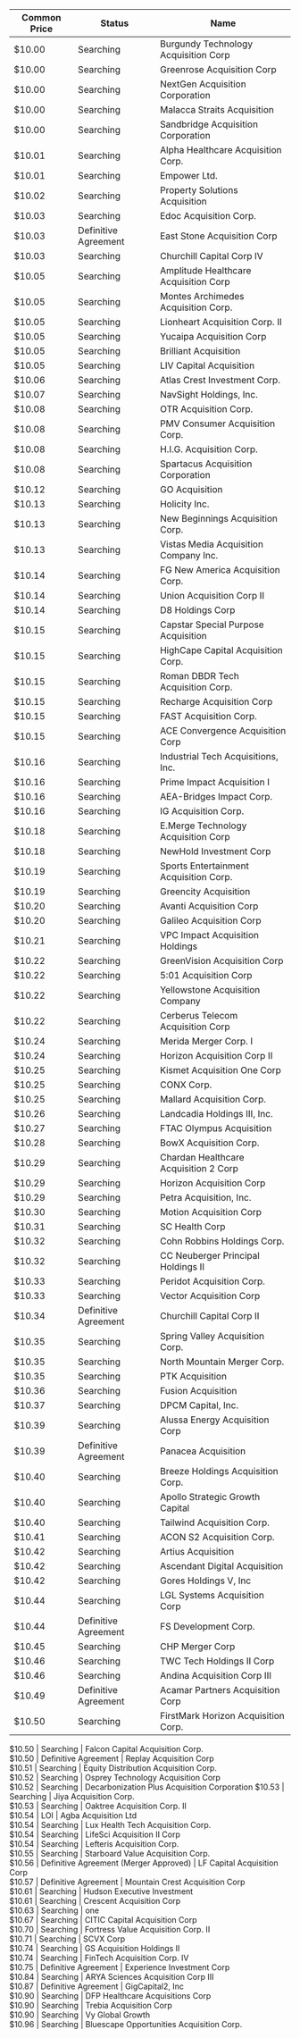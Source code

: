 Common Price  | Status                                 | Name                                        
------------- | -------------------------------------- | --------------------------------------------
$10.00        | Searching                              | Burgundy Technology Acquisition Corp        
$10.00        | Searching                              | Greenrose Acquisition Corp                  
$10.00        | Searching                              | NextGen Acquisition Corporation             
$10.00        | Searching                              | Malacca Straits Acquisition                 
$10.00        | Searching                              | Sandbridge Acquisition Corporation          
$10.01        | Searching                              | Alpha Healthcare Acquisition Corp.          
$10.01        | Searching                              | Empower Ltd.                                
$10.02        | Searching                              | Property Solutions Acquisition              
$10.03        | Searching                              | Edoc Acquisition Corp.                      
$10.03        | Definitive Agreement                   | East Stone Acquisition Corp                 
$10.03        | Searching                              | Churchill Capital Corp IV                   
$10.05        | Searching                              | Amplitude Healthcare Acquisition Corp       
$10.05        | Searching                              | Montes Archimedes Acquisition Corp.         
$10.05        | Searching                              | Lionheart Acquisition Corp. II              
$10.05        | Searching                              | Yucaipa Acquisition Corp                    
$10.05        | Searching                              | Brilliant Acquisition                       
$10.05        | Searching                              | LIV Capital Acquisition                     
$10.06        | Searching                              | Atlas Crest Investment Corp.                
$10.07        | Searching                              | NavSight Holdings, Inc.                     
$10.08        | Searching                              | OTR Acquisition Corp.                       
$10.08        | Searching                              | PMV Consumer Acquisition Corp.              
$10.08        | Searching                              | H.I.G. Acquisition Corp.                    
$10.08        | Searching                              | Spartacus Acquisition Corporation           
$10.12        | Searching                              | GO Acquisition                              
$10.13        | Searching                              | Holicity Inc.                               
$10.13        | Searching                              | New Beginnings Acquisition Corp.            
$10.13        | Searching                              | Vistas Media Acquisition Company Inc.       
$10.14        | Searching                              | FG New America Acquisition Corp.            
$10.14        | Searching                              | Union Acquisition Corp II                   
$10.14        | Searching                              | D8 Holdings Corp                            
$10.15        | Searching                              | Capstar Special Purpose Acquisition         
$10.15        | Searching                              | HighCape Capital Acquisition Corp.          
$10.15        | Searching                              | Roman DBDR Tech Acquisition Corp.           
$10.15        | Searching                              | Recharge Acquisition Corp                   
$10.15        | Searching                              | FAST Acquisition Corp.                      
$10.15        | Searching                              | ACE Convergence Acquisition Corp            
$10.16        | Searching                              | Industrial Tech Acquisitions, Inc.          
$10.16        | Searching                              | Prime Impact Acquisition I                  
$10.16        | Searching                              | AEA-Bridges Impact Corp.                    
$10.16        | Searching                              | IG Acquisition Corp.                        
$10.18        | Searching                              | E.Merge Technology Acquisition Corp         
$10.18        | Searching                              | NewHold Investment Corp                     
$10.19        | Searching                              | Sports Entertainment Acquisition Corp.      
$10.19        | Searching                              | Greencity Acquisition                       
$10.20        | Searching                              | Avanti Acquisition Corp                     
$10.20        | Searching                              | Galileo Acquisition Corp                    
$10.21        | Searching                              | VPC Impact Acquisition Holdings             
$10.22        | Searching                              | GreenVision Acquisition Corp                
$10.22        | Searching                              | 5:01 Acquisition Corp                       
$10.22        | Searching                              | Yellowstone Acquisition Company             
$10.22        | Searching                              | Cerberus Telecom Acquisition Corp           
$10.24        | Searching                              | Merida Merger Corp. I                       
$10.24        | Searching                              | Horizon Acquisition Corp II                 
$10.25        | Searching                              | Kismet Acquisition One Corp                 
$10.25        | Searching                              | CONX Corp.                                  
$10.25        | Searching                              | Mallard Acquisition Corp.                   
$10.26        | Searching                              | Landcadia Holdings III, Inc.​               
$10.27        | Searching                              | FTAC Olympus Acquisition                    
$10.28        | Searching                              | BowX Acquisition Corp.                      
$10.29        | Searching                              | Chardan Healthcare Acquisition 2 Corp       
$10.29        | Searching                              | Horizon Acquisition Corp                    
$10.29        | Searching                              | Petra Acquisition, Inc.                     
$10.30        | Searching                              | Motion Acquisition Corp                     
$10.31        | Searching                              | SC Health Corp                              
$10.32        | Searching                              | Cohn Robbins Holdings Corp.                 
$10.32        | Searching                              | CC Neuberger Principal Holdings II          
$10.33        | Searching                              | Peridot Acquisition Corp.                   
$10.33        | Searching                              | Vector Acquisition Corp                     
$10.34        | Definitive Agreement                   | Churchill Capital Corp II                   
$10.35        | Searching                              | Spring Valley Acquisition Corp.             
$10.35        | Searching                              | North Mountain Merger Corp.                 
$10.35        | Searching                              | PTK Acquisition                             
$10.36        | Searching                              | Fusion Acquisition                          
$10.37        | Searching                              | DPCM Capital, Inc.                          
$10.39        | Searching                              | Alussa Energy Acquisition Corp              
$10.39        | Definitive Agreement                   | Panacea Acquisition                         
$10.40        | Searching                              | Breeze Holdings Acquisition Corp.           
$10.40        | Searching                              | Apollo Strategic Growth Capital             
$10.40        | Searching                              | Tailwind Acquisition Corp.                  
$10.41        | Searching                              | ACON S2 Acquisition Corp.                   
$10.42        | Searching                              | Artius Acquisition                          
$10.42        | Searching                              | Ascendant Digital Acquisition               
$10.42        | Searching                              | Gores Holdings V, Inc                       
$10.44        | Searching                              | LGL Systems Acquisition Corp                
$10.44        | Definitive Agreement                   | FS Development Corp.                        
$10.45        | Searching                              | CHP Merger Corp                             
$10.46        | Searching                              | TWC Tech Holdings II Corp                   
$10.46        | Searching                              | Andina Acquisition Corp III                 
$10.49        | Definitive Agreement                   | Acamar Partners Acquisition Corp            
$10.50        | Searching                              | FirstMark Horizon Acquisition Corp.
        
$10.50        | Searching                              | Falcon Capital Acquisition Corp.            
$10.50        | Definitive Agreement                   | Replay Acquisition Corp                     
$10.51        | Searching                              | Equity Distribution Acquisition Corp.       
$10.52        | Searching                              | Osprey Technology Acquisition Corp          
$10.52        | Searching                              | Decarbonization Plus Acquisition Corporation
$10.53        | Searching                              | Jiya Acquisition Corp.                      
$10.53        | Searching                              | Oaktree Acquisition Corp. II                
$10.54        | LOI                                    | Agba Acquisition Ltd                        
$10.54        | Searching                              | Lux Health Tech Acquisition Corp.           
$10.54        | Searching                              | LifeSci Acquisition II Corp                 
$10.54        | Searching                              | Lefteris Acquisition Corp.                  
$10.55        | Searching                              | Starboard Value Acquisition Corp.           
$10.56        | Definitive Agreement (Merger Approved) | LF Capital Acquisition Corp                 
$10.57        | Definitive Agreement                   | Mountain Crest Acquisition Corp             
$10.61        | Searching                              | Hudson Executive Investment                 
$10.61        | Searching                              | Crescent Acquisition Corp                   
$10.63        | Searching                              | one                                         
$10.67        | Searching                              | CITIC Capital Acquisition Corp              
$10.70        | Searching                              | Fortress Value Acquisition Corp. II         
$10.71        | Searching                              | SCVX Corp                                   
$10.74        | Searching                              | GS Acquisition Holdings II                  
$10.74        | Searching                              | FinTech Acquisition Corp. IV                
$10.75        | Definitive Agreement                   | Experience Investment Corp                  
$10.84        | Searching                              | ARYA Sciences Acquisition Corp III          
$10.87        | Definitive Agreement                   | GigCapital2, Inc                            
$10.90        | Searching                              | DFP Healthcare Acquisitions Corp            
$10.90        | Searching                              | Trebia Acquisition Corp                     
$10.90        | Searching                              | Vy Global Growth                            
$10.96        | Searching                              | Bluescape Opportunities Acquisition Corp.   
